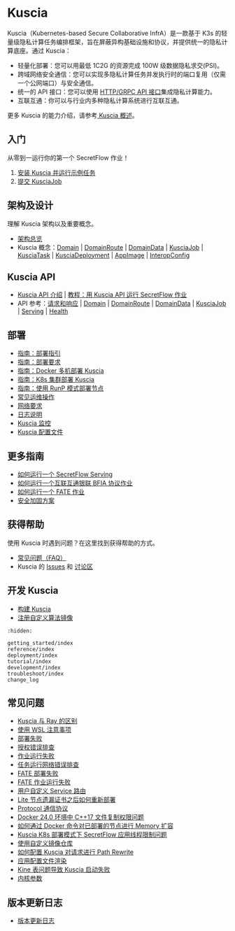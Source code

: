 # Kuscia

Kuscia（Kubernetes-based Secure Collaborative InfrA）是一款基于 K3s 的轻量级隐私计算任务编排框架，旨在屏蔽异构基础设施和协议，并提供统一的隐私计算底座。通过 Kuscia：

- 轻量化部署：您可以用最低 1C2G 的资源完成 100W 级数据隐私求交(PSI)。
- 跨域网络安全通信：您可以实现多隐私计算任务并发执行时的端口复用（仅需一个公网端口）与安全通信。
- 统一的 API 接口：您可以使用 [HTTP/GRPC API 接口](./reference/apis/summary_cn.md)集成隐私计算能力。
- 互联互通：你可以与行业内多种隐私计算系统进行互联互通。

更多 Kuscia 的能力介绍，请参考[ Kuscia 概述](./reference/overview.md)。

## 入门

从零到一运行你的第一个 SecretFlow 作业！

1. [安装 Kuscia 并运行示例任务][quickstart]
2. [提交 KusciaJob][run-secretflow]

[quickstart]: ./getting_started/quickstart_cn.md
[run-secretflow]: ./getting_started/run_secretflow_cn.md

## 架构及设计

理解 Kuscia 架构以及重要概念。

- [架构总览][architecture]
- Kuscia 概念：[Domain][concept-domain] | [DomainRoute][concept-domainroute] | [DomainData][concept-domaindata] | [KusciaJob][concept-kusciajob] | [KusciaTask][concept-kusciatask] | [KusciaDeployment][concept-kusciadeployment] | [AppImage][concept-appimage] | [InteropConfig][concept-interopconfig]

[architecture]: ./reference/architecture_cn.md
[concept-domain]: ./reference/concepts/domain_cn.md
[concept-domainroute]: ./reference/concepts/domainroute_cn.md
[concept-domaindata]: ./reference/concepts/domaindata_cn.md
[concept-kusciajob]: ./reference/concepts/kusciajob_cn.md
[concept-kusciatask]: ./reference/concepts/kusciatask_cn.md
[concept-kusciadeployment]: ./reference/concepts/kusciadeployment_cn.md
[concept-appimage]: ./reference/concepts/appimage_cn.md
[concept-interopconfig]: ./reference/concepts/interopconfig_cn.md

## Kuscia API

- [Kuscia API 介绍][api-overview] | [教程：用 Kuscia API 运行 SecretFlow 作业][api-tutorial]
- API 参考：[请求和响应][api-request-and-response] | [Domain][api-domain] | [DomainRoute][api-domainroute] | [DomainData][api-domaindata] | [KusciaJob][api-kusciajob] | [Serving][api-serving] | [Health][api-health]

[api-overview]: ./reference/apis/summary_cn.md
[api-tutorial]: ./tutorial/run_sf_job_with_api_cn.md
[api-tutorial]: ./tutorial/run_sf_serving_with_api_cn.md
[api-request-and-response]: ./reference/apis/summary_cn.md#请求和响应约定
[api-domain]: ./reference/apis/domain_cn.md
[api-domainroute]: ./reference/apis/domainroute_cn.md
[api-domaindata]: ./reference/apis/domaindata_cn.md
[api-kusciajob]: ./reference/apis/kusciajob_cn.md
[api-serving]: ./reference/apis/serving_cn.md
[api-health]: ./reference/apis/health_cn.md

## 部署

- [指南：部署指引][deploy-guide]
- [指南：部署要求][deploy-check]
- [指南：Docker 多机部署 Kuscia][deploy-kuscia-use-docker]
- [指南：K8s 集群部署 Kuscia][deploy-kuscia-use-k8s]
- [指南：使用 RunP 模式部署节点][deploy-with-runp]
- [常见运维操作][ops-cheatsheet]
- [网络要求][deploy-networkrequirements]
- [日志说明][deploy-logdescription]
- [Kuscia 监控][deploy-kuscia_monitor_cn]
- [Kuscia 配置文件][deploy-kuscia_config_cn]

[deploy-guide]: ./deployment/kuscia_deployment_instructions.md
[deploy-check]: ./deployment/deploy_check.md
[deploy-kuscia-use-docker]: ./deployment/Docker_deployment_kuscia/index.rst
[deploy-kuscia-use-k8s]: ./deployment/K8s_deployment_kuscia/index.rst
[deploy-with-runp]: ./deployment/deploy_with_runp_cn.md
[ops-cheatsheet]: ./deployment/operation_cn.md
[deploy-networkrequirements]: ./deployment/networkrequirements.md
[deploy-logdescription]: ./deployment/logdescription.md
[deploy-kuscia_monitor_cn]: ./deployment/kuscia_monitor.md
[deploy-kuscia_config_cn]: ./deployment/kuscia_config_cn.md
## 更多指南

- [如何运行一个 SecretFlow Serving][how-to-bfia]
- [如何运行一个互联互通银联 BFIA 协议作业][how-to-bfia]
- [如何运行一个 FATE 作业][how-to-fate]
- [安全加固方案][how-to-security-plan]

[how-to-serving]: ./tutorial/run_sf_serving_with_api_cn.md
[how-to-bfia]: ./tutorial/run_bfia_job_cn.md
[how-to-fate]: ./tutorial/run_fate_cn.md
[how-to-security-plan]: ./tutorial/security_plan_cn.md

## 获得帮助

使用 Kuscia 时遇到问题？在这里找到获得帮助的方式。

- [常见问题（FAQ）][faq]
- Kuscia 的 [Issues] 和 [讨论区]

[faq]: ./troubleshoot/index.rst
[Issues]: https://github.com/secretflow/kuscia/issues
[讨论区]: https://github.com/secretflow/kuscia/discussions

## 开发 Kuscia

- [构建 Kuscia][build-kuscia]
- [注册自定义算法镜像][custom-image]

[build-kuscia]: ./development/build_kuscia_cn.md
[custom-image]: ./development/register_custom_image.md

```{toctree}
:hidden:

getting_started/index
reference/index
deployment/index
tutorial/index
development/index
troubleshoot/index
change_log
```

## 常见问题

- [Kuscia 与 Ray 的区别][kuscia_vs_ray]
- [使用 WSL 注意事项][wsl_start_docker]
- [部署失败][deploy_failed]
- [授权错误排查][network_authorization_check]
- [作业运行失败][run_job_failed]
- [任务运行网络错误排查][network_trouble_shoot]
- [FATE 部署失败][FATE_deploy_failed]
- [FATE 作业运行失败][FATE_run_job_failed]
- [用户自定义 Service 路由][user_defined_service_route]
- [Lite 节点遗漏证书之后如何重新部署][private_key_loss]
- [Protocol 通信协议][protocol_describe]
- [Docker 24.0 环境中 C++17 文件复制权限问题][docker_cpp_copy]
- [如何通过 Docker 命令对已部署的节点进行 Memory 扩容][docker_memory_limit]
- [Kuscia K8s 部署模式下 SecretFlow 应用线程限制问题][k8s_ulimit_check]
- [使用自定义镜像仓库][custom_registry]
- [如何配置 Kuscia 对请求进行 Path Rewrite][kuscia_gateway_with_path]
- [应用配置文件渲染][config_render]
- [Kine 表问题导致 Kuscia 启动失败][kuscia_mysql_kine]
- [内核参数][kernel_params]

[kuscia_vs_ray]: ./troubleshoot/kuscia_vs_ray.md
[wsl_start_docker]: ./troubleshoot/wsl_start_docker.md
[deploy_failed]: ./troubleshoot/deploy_failed.md
[network_authorization_check]: ./troubleshoot/network_authorization_check.md
[run_job_failed]: ./troubleshoot/run_job_failed.md
[network_trouble_shoot]: ./troubleshoot/network_troubleshoot.md
[FATE_deploy_failed]: ./troubleshoot/FATE_deploy_failed.md
[FATE_run_job_failed]: ./troubleshoot/FATE_run_job_failed.md
[user_defined_service_route]: ./troubleshoot/user_defined_service_route.md
[private_key_loss]: ./troubleshoot/private_key_loss.md
[protocol_describe]: ./troubleshoot/protocol_describe.md
[docker_cpp_copy]: ./troubleshoot/docker_cpp_copy.md
[docker_memory_limit]: ./troubleshoot/docker_memory_limit.md
[k8s_ulimit_check]: ./troubleshoot/k8s_ulimit_check.md
[custom_registry]: ./troubleshoot/custom_registry.md
[kuscia_gateway_with_path]: ./troubleshoot/kuscia_gateway_with_path.md
[config_render]: ./troubleshoot/config_render.md
[kuscia_mysql_kine]: ./troubleshoot/kuscia_mysql_kine.md
[kernel_params]: ./troubleshoot/kernel_params.md

## 版本更新日志

- [版本更新日志][change-log]

[change-log]: ./change_log.rst